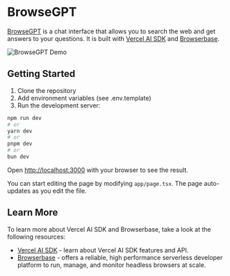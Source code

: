 # BrowseGPT

[BrowseGPT](https://browsegpt.dev) is a chat interface that allows you to search the web and get answers to your questions. It is built with [Vercel AI SDK](https://www.npmjs.com/package/ai) and [Browserbase](https://www.browserbase.com/).

![BrowseGPT Demo](./app/browsegpt.gif)

## Getting Started

1. Clone the repository
2. Add environment variables (see .env.template)
3. Run the development server:

```bash
npm run dev
# or
yarn dev
# or
pnpm dev
# or
bun dev
```

Open [http://localhost:3000](http://localhost:3000) with your browser to see the result.

You can start editing the page by modifying `app/page.tsx`. The page auto-updates as you edit the file.

## Learn More

To learn more about Vercel AI SDK and Browserbase, take a look at the following resources:

- [Vercel AI SDK](https://www.npmjs.com/package/ai) - learn about Vercel AI SDK features and API.
- [Browserbase](https://www.browserbase.com/) - offers a reliable, high performance serverless developer platform to run, manage, and monitor headless browsers at scale.
